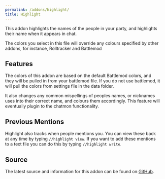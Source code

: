 ```yaml
---
permalink: /addons/highlight/
title: Highlight
---
```


This addon highlights the names of the people in your party, and highlights their name when it appears in chat.

The colors you select in this file will override any colours specified by other addons, for instance, Rolltracker and Battlemod

## Features

The colors of this addon are based on the default Battlemod colors, and they will be pulled in from your battlemod file. If you do not use battlemod, it will pull the colors from settings file in the data folder.

It also changes any common mispellings of peoples names, or nicknames uses into their correct name, and colours them accordingly. This feature will eventually plugin to the chatmon functionality.

## Previous Mentions

Highlight also tracks when people mentions you. You can view these back at any time by typing `//highlight view`. If you want to add these mentions to a text file you can do this by typing `//highlight write`.

## Source
The latest source and information for this addon can be found on [GitHub](https://github.com/Windower/Lua/tree/live/addons/highlight).